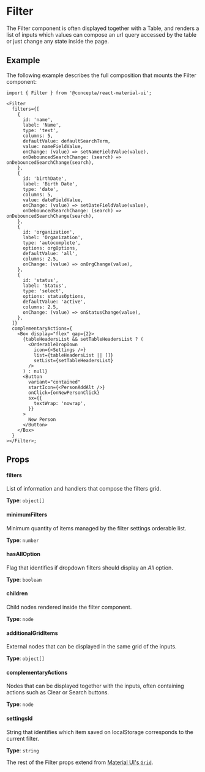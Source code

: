 # Filter

The Filter component is often displayed together with a Table, and renders a list of inputs which values can compose an url query accessed by the table or just change any state inside the page.

## Example

The following example describes the full composition that mounts the Filter component:

```tsx
import { Filter } from '@concepta/react-material-ui';

<Filter
  filters={[
    {
      id: 'name',
      label: 'Name',
      type: 'text',
      columns: 5,
      defaultValue: defaultSearchTerm,
      value: nameFieldValue,
      onChange: (value) => setNameFieldValue(value),
      onDebouncedSearchChange: (search) => onDebouncedSearchChange(search),
    },
    {
      id: 'birthDate',
      label: 'Birth Date',
      type: 'date',
      columns: 5,
      value: dateFieldValue,
      onChange: (value) => setDateFieldValue(value),
      onDebouncedSearchChange: (search) => onDebouncedSearchChange(search),
    },
    {
      id: 'organization',
      label: 'Organization',
      type: 'autocomplete',
      options: orgOptions,
      defaultValue: 'all',
      columns: 2.5,
      onChange: (value) => onOrgChange(value),
    },
    {
      id: 'status',
      label: 'Status',
      type: 'select',
      options: statusOptions,
      defaultValue: 'active',
      columns: 2.5,
      onChange: (value) => onStatusChange(value),
    },
  ]}
  complementaryActions={
    <Box display="flex" gap={2}>
      {tableHeadersList && setTableHeadersList ? (
        <OrderableDropDown
          icon={<Settings />}
          list={tableHeadersList || []}
          setList={setTableHeadersList}
        />
      ) : null}
      <Button
        variant="contained"
        startIcon={<PersonAddAlt />}
        onClick={onNewPersonClick}
        sx={{
          textWrap: 'nowrap',
        }}
      >
        New Person
      </Button>
    </Box>
  }
></Filter>;
```

## Props

#### filters

List of information and handlers that compose the filters grid.

**Type**: `object[]`

#### minimumFilters

Minimum quantity of items managed by the filter settings orderable list.

**Type**: `number`

#### hasAllOption

Flag that identifies if dropdown filters should display an _All_ option.

**Type**: `boolean`

#### children

Child nodes rendered inside the filter component.

**Type**: `node`

#### additionalGridItems

External nodes that can be displayed in the same grid of the inputs.

**Type**: `object[]`

#### complementaryActions

Nodes that can be displayed together with the inputs, often containing actions such as Clear or Search buttons.

**Type**: `node`

#### settingsId

String that identifies which item saved on localStorage corresponds to the current filter.

**Type**: `string`

The rest of the Filter props extend from [Material UI's `Grid`](https://mui.com/material-ui/api/grid/).
